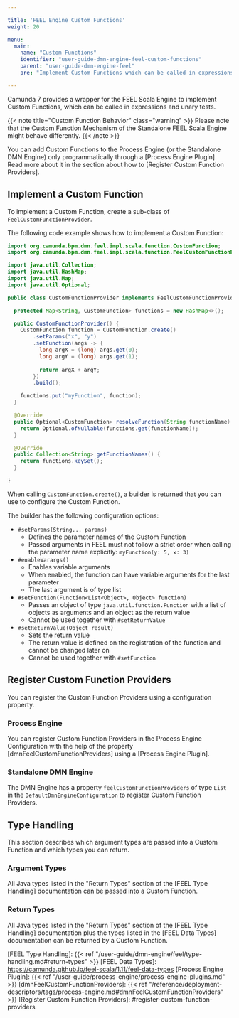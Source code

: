 ```yaml
---

title: 'FEEL Engine Custom Functions'
weight: 20

menu:
  main:
    name: "Custom Functions"
    identifier: "user-guide-dmn-engine-feel-custom-functions"
    parent: "user-guide-dmn-engine-feel"
    pre: "Implement Custom Functions which can be called in expressions"

---
```


Camunda 7 provides a wrapper for the FEEL Scala Engine to implement Custom Functions, which can be 
called in expressions and unary tests. 

{{< note title="Custom Function Behavior" class="warning" >}}
Please note that the Custom Function Mechanism of the Standalone FEEL Scala Engine might behave differently.
{{< /note >}}

You can add Custom Functions to the Process Engine (or the Standalone DMN Engine) only programmatically 
through a [Process Engine Plugin]. Read more about it in the section about how to 
[Register Custom Function Providers].

## Implement a Custom Function

To implement a Custom Function, create a sub-class of `FeelCustomFunctionProvider`.

The following code example shows how to implement a Custom Function:

```java
import org.camunda.bpm.dmn.feel.impl.scala.function.CustomFunction;
import org.camunda.bpm.dmn.feel.impl.scala.function.FeelCustomFunctionProvider;

import java.util.Collection;
import java.util.HashMap;
import java.util.Map;
import java.util.Optional;

public class CustomFunctionProvider implements FeelCustomFunctionProvider {

  protected Map<String, CustomFunction> functions = new HashMap<>();

  public CustomFunctionProvider() {
    CustomFunction function = CustomFunction.create()
        .setParams("x", "y")
        .setFunction(args -> { 
          long argX = (long) args.get(0);
          long argY = (long) args.get(1);
          
          return argX + argY; 
        })
        .build();

    functions.put("myFunction", function);
  }

  @Override
  public Optional<CustomFunction> resolveFunction(String functionName) {
    return Optional.ofNullable(functions.get(functionName));
  }

  @Override
  public Collection<String> getFunctionNames() {
    return functions.keySet();
  }

}
```

When calling `CustomFunction.create()`, a builder is returned that you can use to configure the Custom Function.

The builder has the following configuration options:

* `#setParams(String... params)`
   * Defines the parameter names of the Custom Function
   * Passed arguments in FEEL must not follow a strict order when calling the parameter name explicitly: `myFunction(y: 5, x: 3)`
* `#enableVarargs()`
    * Enables variable arguments
    * When enabled, the function can have variable arguments for the last parameter 
    * The last argument is of type list
* `#setFunction(Function<List<Object>, Object> function)`
   * Passes an object of type <code>java.util.function.Function</code> with a list of objects as 
     arguments and an object as the return value
   * Cannot be used together with `#setReturnValue`
* `#setReturnValue(Object result)`
   * Sets the return value
   * The return value is defined on the registration of the function and cannot be changed later on
   * Cannot be used together with `#setFunction`

## Register Custom Function Providers

You can register the Custom Function Providers using a configuration property.

### Process Engine

You can register Custom Function Providers in the Process Engine Configuration with the help of
the property [dmnFeelCustomFunctionProviders] using a [Process Engine Plugin].

### Standalone DMN Engine

The DMN Engine has a property `feelCustomFunctionProviders` of type `List` in the 
`DefaultDmnEngineConfiguration` to register Custom Function Providers.

## Type Handling

This section describes which argument types are passed into a Custom Function and which types 
you can return.

### Argument Types

All Java types listed in the "Return Types" section of the [FEEL Type Handling] documentation can be 
passed into a Custom Function.

### Return Types

All Java types listed in the "Return Types" section of the [FEEL Type Handling] documentation plus 
the types listed in the [FEEL Data Types] documentation can be returned by a Custom Function.

[FEEL Type Handling]: {{< ref "/user-guide/dmn-engine/feel/type-handling.md#return-types" >}}
[FEEL Data Types]: https://camunda.github.io/feel-scala/1.11/feel-data-types
[Process Engine Plugin]: {{< ref "/user-guide/process-engine/process-engine-plugins.md" >}}
[dmnFeelCustomFunctionProviders]: {{< ref "/reference/deployment-descriptors/tags/process-engine.md#dmnFeelCustomFunctionProviders" >}}
[Register Custom Function Providers]: #register-custom-function-providers
